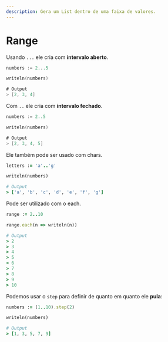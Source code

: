 ```yaml
---
description: Gera um List dentro de uma faixa de valores.
---
```


# Range

Usando `...` ele cria com **intervalo aberto**.

```kotlin
numbers := 2...5

writeln(numbers)

# Output
> [2, 3, 4]
```

Com `..` ele cria com **intervalo fechado**.

```kotlin
numbers := 2..5

writeln(numbers)

# Output
> [2, 3, 4, 5]
```

Ele também pode ser usado com chars.

```ruby
letters := 'a'..'g'

writeln(numbers)

# Output
> ['a', 'b', 'c', 'd', 'e', 'f', 'g']
```

Pode ser utilizado com o each.

```ruby
range := 2..10

range.each(n => writeln(n))

# Output
> 2
> 3
> 4
> 5
> 6
> 7
> 8
> 9
> 10
```

Podemos usar o `step` para definir de quanto em quanto ele **pula**:

```ruby
numbers := (1..10).step(2)

writeln(numbers)

# Output
> [1, 3, 5, 7, 9]
```

